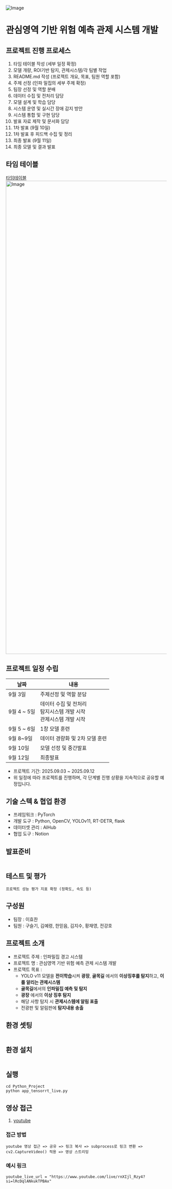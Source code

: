 
![Image](https://github.com/user-attachments/assets/8d8920e4-aa4b-4c25-9046-c3aa9a5f6cf7)
# 관심영역 기반 위험 예측 관제 시스템 개발

## 프로젝트 진행 프로세스

1. 타임 테이블 작성 (세부 일정 확정)
2. 모델 개량, ROI기반 탐지, 관제시스템/각 팀별 작업
3. README.md 작성 (프로젝트 개요, 목표, 팀원 역할 포함)
4. 주제 선정 (인파 밀집의 세부 주제 확정)
5. 팀장 선정 및 역할 분배
6. 데이터 수집 및 전처리 담당
7. 모델 설계 및 학습 담당
8. 시스템 운영 및 실시간 장애 감지 방안
9. 시스템 통합 및 구현 담당
10. 발표 자료 제작 및 문서화 담당
11. 1차 발표 (9월 10일)
12. 1차 발표 후 피드백 수집 및 정리
13. 최종 발표 (9월 11일)
14. 최종 모델 및 결과 발표

## 타임 테이블
[타임테이블](https://www.notion.so/2683c414e0cc802f80ebcb913700dbee?v=2683c414e0cc802da810000c5abdc096&source)
<img width="960" height="1482" alt="Image" src="https://github.com/user-attachments/assets/eb7b2e1f-28da-4528-8005-50b17e7ffdaa" />
## 프로젝트 일정 수립
| 날짜 | 내용 |
|--|--|
| 9월 3일 | 주제선정 및 역할 분담 |
| 9월 4 ~ 5일 | 데이터 수집 및 전처리<br>탐지시스템 개발 시작 <br>관제시스템 개발 시작 |
| 9월 5 ~ 6일 | 1창 모델 훈련 |
| 9월 8~9일 |데이터 경량화 및 2차 모델 훈련|
| 9월 10일 | 모델 선정 및 중간발표 |
| 9월 12일 | 최종발표 |

- 프로젝트 기간: 2025.09.03 ~ 2025.09.12
- 위 일정에 따라 프로젝트를 진행하며, 각 단계별 진행 상황을 지속적으로 공유할 예정입니다.

## 기술 스텍 & 협업 환경

- 프레임워크 : PyTorch
- 개발 도구 : Python, OpenCV, YOLOv11, RT-DETR, flask
- 데이터셋 관리 : AIHub
- 협업 도구 : Notion


## 발표준비
```

```

## 테스트 및 평가
```
프로젝트 성능 평가 지표 확정 (정확도, 속도 등)
```

## 구성원
- 팀장 : 이효찬
- 팀원 : 구슬기, 김예령, 한믿음, 김지수, 황재영, 전강호


## 프로젝트 소개

- 프로젝트 주제 : 인파밀집 경고 시스템
- 프로젝트 명 : 관심영역 기반 위험 예측 관제 시스템 개발
- 프로잭트 목표 :
   - YOLO v11 모델을 **전이학습**시켜 **광장**, **골목길** 에서의 **이상징후를 탐지**하고, **이를 알리는 관제시스템**
   - **골목길**에서의 **인파밀집 예측 및 탐지**
   - **광장** 에서의 **이상 징후 탐지**
   - 해당 사항 탐지 시 **관제시스템에 알림 표출**
   - 전광판 및 알림판에 **탐지내용 송출**
  
## 환경 셋팅
```

```

## 환경 설치
```

```

## 실행
```
cd Python_Project
python app_tensorrt_live.py
```

## 영상 접근
1. [youtube](https://www.youtube.com/live/rnXIjl_Rzy4?si=lRcDqlANkukTPBAx)
   
### 접근 방법
```
youtube 영상 접근 => 공유 => 링크 복사 => subprocess로 링크 변환 => cv2.CaptureVideo() 적용 => 영상 스트리밍
```

### 예시 링크
```
youtube_live_url = "https://www.youtube.com/live/rnXIjl_Rzy4?si=lRcDqlANkukTPBAx"
```
